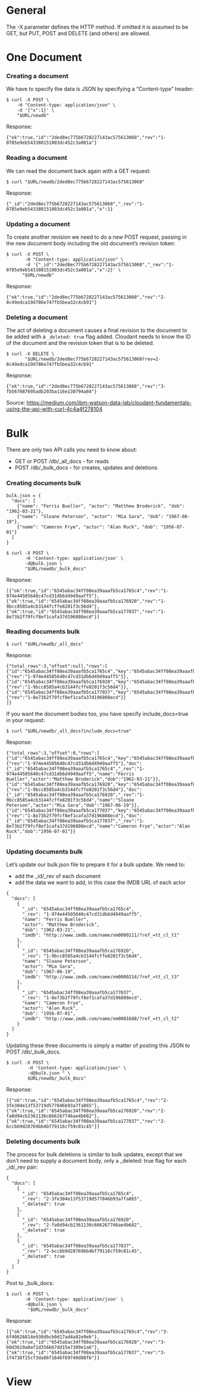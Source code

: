 # General
The -X parameter defines the HTTP method. If omitted it is assumed to be GET, but PUT, POST and DELETE (and others) are allowed.

# One Document

### Creating a document
We have to specify the data is JSON by specifying a “Content-type” header:
```
$ curl -X POST \
    -H "Content-type: application/json" \
    -d '{"x":1}' \
    "$URL/newdb"
```
Response:
```
{"ok":true,"id":"2ded8ec775b6728227143ac575613060","rev":"1-0785e9eb543380151003dc452c3a001a"}
```
    
### Reading a document
We can read the document back again with a GET request:
```
$ curl "$URL/newdb/2ded8ec775b6728227143ac575613060"
```
Response:
```
{"_id":"2ded8ec775b6728227143ac575613060","_rev":"1-0785e9eb543380151003dc452c3a001a","x":1}
```

### Updating a document
To create another revision we need to do a new POST request, passing in the new document body including the old document’s revision token:
```
$ curl -X POST \
       -H "Content-type: application/json" \
       -d '{"_id":"2ded8ec775b6728227143ac575613060","_rev":"1-0785e9eb543380151003dc452c3a001a","x":2}' \
      "$URL/newdb"
```
Response:
```
{"ok":true,"id":"2ded8ec775b6728227143ac575613060","rev":"2-8c49edca19d786e747fb5bea32c4cb91"}
```


### Deleting a document
The act of deleting a document causes a final revision to the document to be added with a `_deleted: true` flag added. Cloudant needs to know the ID of the document and the revision token that is to be deleted.

```
$ curl -X DELETE \
       "$URL/newdb/2ded8ec775b6728227143ac575613060?rev=2-8c49edca19d786e747fb5bea32c4cb91"
```
Response: 
```
{"ok":true,"id":"2ded8ec775b6728227143ac575613060","rev":"3-fb567087695adb203ba116e130794a84"}
```

Source: https://medium.com/ibm-watson-data-lab/cloudant-fundamentals-using-the-api-with-curl-4c4a4f278104

# Bulk
There are only two API calls you need to know about:
- GET or POST /db/_all_docs - for reads
- POST /db/_bulk_docs - for creates, updates and deletions

### Creating documents bulk
```
bulk.json = {
  "docs": [
    {"name": "Ferris Bueller", "actor": "Matthew Broderick", "dob": "1962-03-21"},
    {"name": "Sloane Peterson", "actor": "Mia Sara", "dob": "1967-06-19"},
    {"name": "Cameron Frye", "actor": "Alan Ruck", "dob": "1956-07-01"}
  ] 
}
```
```
$ curl -X POST \
       -H 'Content-type: application/json' \
       -d@bulk.json \
       "$URL/newdb/_bulk_docs"
```
Response: 
``` 
[{"ok":true,"id":"6545abac34ff08ea39aaafb5ca1765c4","rev":"1-974e44505640c47cd31db6d4949aaff5"},{"ok":true,"id":"6545abac34ff08ea39aaafb5ca176920","rev":"1-9bcc8585a4cb3144fcffe8201f3c56d4"},{"ok":true,"id":"6545abac34ff08ea39aaafb5ca177037","rev":"1-8e73b2f79fcf8ef1cafa37d196808ecd"}]
```

### Reading documents bulk
```
$ curl "$URL/newdb/_all_docs"
```
Response:
```
{"total_rows":3,"offset":null,"rows":[
{"id":"6545abac34ff08ea39aaafb5ca1765c4","key":"6545abac34ff08ea39aaafb5ca1765c4","value":{"rev":"1-974e44505640c47cd31db6d4949aaff5"}},
{"id":"6545abac34ff08ea39aaafb5ca176920","key":"6545abac34ff08ea39aaafb5ca176920","value":{"rev":"1-9bcc8585a4cb3144fcffe8201f3c56d4"}},
{"id":"6545abac34ff08ea39aaafb5ca177037","key":"6545abac34ff08ea39aaafb5ca177037","value":{"rev":"1-8e73b2f79fcf8ef1cafa37d196808ecd"}}
]}
```
If you want the document bodies too, you have specify include_docs=true in your request:
```
$ curl "$URL/newdb/_all_docs?include_docs=true"
```
Response:
```
{"total_rows":3,"offset":0,"rows":[
{"id":"6545abac34ff08ea39aaafb5ca1765c4","key":"6545abac34ff08ea39aaafb5ca1765c4","value":{"rev":"1-974e44505640c47cd31db6d4949aaff5"},"doc":{"_id":"6545abac34ff08ea39aaafb5ca1765c4","_rev":"1-974e44505640c47cd31db6d4949aaff5","name":"Ferris Bueller","actor":"Matthew Broderick","dob":"1962-03-21"}},
{"id":"6545abac34ff08ea39aaafb5ca176920","key":"6545abac34ff08ea39aaafb5ca176920","value":{"rev":"1-9bcc8585a4cb3144fcffe8201f3c56d4"},"doc":{"_id":"6545abac34ff08ea39aaafb5ca176920","_rev":"1-9bcc8585a4cb3144fcffe8201f3c56d4","name":"Sloane Peterson","actor":"Mia Sara","dob":"1967-06-19"}},
{"id":"6545abac34ff08ea39aaafb5ca177037","key":"6545abac34ff08ea39aaafb5ca177037","value":{"rev":"1-8e73b2f79fcf8ef1cafa37d196808ecd"},"doc":{"_id":"6545abac34ff08ea39aaafb5ca177037","_rev":"1-8e73b2f79fcf8ef1cafa37d196808ecd","name":"Cameron Frye","actor":"Alan Ruck","dob":"1956-07-01"}}
]}
```

### Updating documents bulk
Let’s update our bulk.json file to prepare it for a bulk update. We need to:
- add the _id/_rev of each document
- add the data we want to add, in this case the IMDB URL of each actor

```
{
  "docs": [
    {
      "_id": "6545abac34ff08ea39aaafb5ca1765c4",
      "_rev": "1-974e44505640c47cd31db6d4949aaff5",
      "name": "Ferris Bueller",
      "actor": "Matthew Broderick",
      "dob": "1962-03-21",
      "imdb": "http://www.imdb.com/name/nm0000111/?ref_=tt_cl_t1"
    },
    {
      "_id": "6545abac34ff08ea39aaafb5ca176920",
      "_rev": "1-9bcc8585a4cb3144fcffe8201f3c56d4",
      "name": "Sloane Peterson",
      "actor": "Mia Sara",
      "dob": "1967-06-19",
      "imdb": "http://www.imdb.com/name/nm0000214/?ref_=tt_cl_t3"
    },
    {
      "_id": "6545abac34ff08ea39aaafb5ca177037",
      "_rev": "1-8e73b2f79fcf8ef1cafa37d196808ecd",
      "name": "Cameron Frye",
      "actor": "Alan Ruck",
      "dob": "1956-07-01",
      "imdb": "http://www.imdb.com/name/nm0001688/?ref_=tt_cl_t2"
    }
  ]
}
```

Updating these three documents is simply a matter of posting this JSON to POST /db/_bulk_docs.
```
$ curl -X POST \
        -H 'Content-type: application/json' \
        -d@bulk.json " \
        $URL/newdb/_bulk_docs"

```
Response:
```
[{"ok":true,"id":"6545abac34ff08ea39aaafb5ca1765c4","rev":"2-3fe304e13f53719d577846b93a7fa865"},{"ok":true,"id":"6545abac34ff08ea39aaafb5ca176920","rev":"2-fa0d94cb2361136c666267746ae4b682"},{"ok":true,"id":"6545abac34ff08ea39aaafb5ca177037","rev":"2-bccbb9d28769bb4bf79116cf59c01c45"}]
```

### Deleting documents bulk
The process for bulk deletions is similar to bulk updates, except that we don’t need to supply a document body, only a _deleted: true flag for each _id/_rev pair:
```
{
  "docs": [
    {
      "_id": "6545abac34ff08ea39aaafb5ca1765c4",
      "_rev": "2-3fe304e13f53719d577846b93a7fa865",
      "_deleted": true
    },
    {
      "_id": "6545abac34ff08ea39aaafb5ca176920",
      "_rev": "2-fa0d94cb2361136c666267746ae4b682",
      "_deleted": true
    },
    {
      "_id": "6545abac34ff08ea39aaafb5ca177037",
      "_rev": "2-bccbb9d28769bb4bf79116cf59c01c45",
      "_deleted": true
    }
  ]
}
```
Post to _bulk_docs:
```
$ curl -X POST \
       -H 'Content-type: application/json' \
       -d@bulk.json \
        "$URL/newdb/_bulk_docs"
```
Response:
```
[{"ok":true,"id":"6545abac34ff08ea39aaafb5ca1765c4","rev":"3-6f40626814e930dbcb0d17ad4a82e9eb"},{"ok":true,"id":"6545abac34ff08ea39aaafb5ca176920","rev":"3-b0d3619a0af1d356b67dd15e7309e1a6"},{"ok":true,"id":"6545abac34ff08ea39aaafb5ca177037","rev":"3-1f4738f25cf3da86f1646f69740d88fb"}]
```

# View




